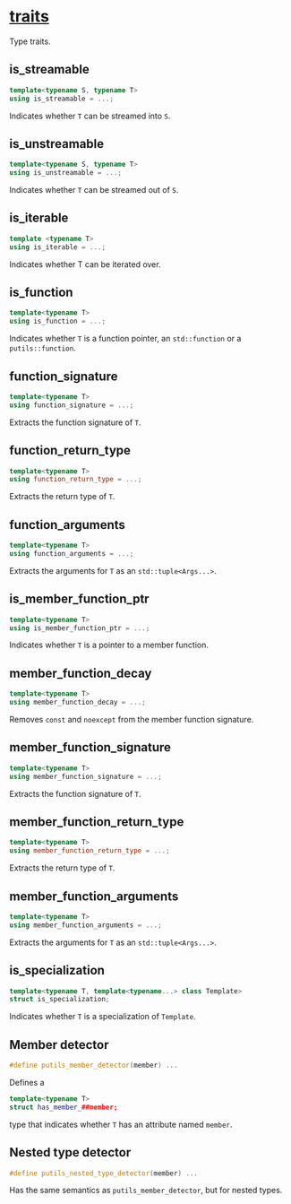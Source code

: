 # [traits](traits.hpp)

Type traits.

## is_streamable

```cpp
template<typename S, typename T>
using is_streamable = ...;
```

Indicates whether `T` can be streamed into `S`.

## is_unstreamable

```cpp
template<typename S, typename T>
using is_unstreamable = ...;
```

Indicates whether `T` can be streamed out of `S`.

## is_iterable

```cpp
template <typename T>
using is_iterable = ...;
```

Indicates whether T can be iterated over.

## is_function

```cpp
template<typename T>
using is_function = ...;
```

Indicates whether `T` is a function pointer, an `std::function` or a `putils::function`.

## function_signature

```cpp
template<typename T>
using function_signature = ...;
```

Extracts the function signature of `T`.

## function_return_type

```cpp
template<typename T>
using function_return_type = ...;
```

Extracts the return type of `T`.

## function_arguments 

```cpp
template<typename T>
using function_arguments = ...;
```

Extracts the arguments for `T` as an `std::tuple<Args...>`.

## is_member_function_ptr

```cpp
template<typename T>
using is_member_function_ptr = ...;
```

Indicates whether `T` is a pointer to a member function.

## member_function_decay

```cpp
template<typename T>
using member_function_decay = ...;
```

Removes `const` and `noexcept` from the member function signature.

## member_function_signature 

```cpp
template<typename T>
using member_function_signature = ...;
```

Extracts the function signature of `T`.

## member_function_return_type 

```cpp
template<typename T>
using member_function_return_type = ...;
```

Extracts the return type of `T`.

## member_function_arguments 

```cpp
template<typename T>
using member_function_arguments = ...;
```

Extracts the arguments for `T` as an `std::tuple<Args...>`.

## is_specialization

```cpp
template<typename T, template<typename...> class Template>
struct is_specialization;
```

Indicates whether `T` is a specialization of `Template`.

## Member detector

```cpp
#define putils_member_detector(member) ...
```

Defines a
```cpp
template<typename T>
struct has_member_##member;
```
type that indicates whether `T` has an attribute named `member`.

## Nested type detector

```cpp
#define putils_nested_type_detector(member) ...
```

Has the same semantics as `putils_member_detector`, but for nested types.